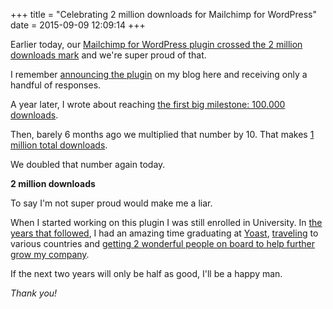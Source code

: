 +++
title = "Celebrating 2 million downloads for Mailchimp for WordPress"
date = 2015-09-09 12:09:14
+++

Earlier today, our [Mailchimp for WordPress plugin crossed the 2 million downloads mark](https://www.mc4wp.com/blog/celebrating-2-million-downloads/) and we're super proud of that.

I remember [announcing the plugin](@/blog/2013-06-28-my-newest-wordpress-plugin-mailchimp-for-wp.md) on my blog here and receiving only a handful of responses.

A year later, I wrote about reaching [the first big milestone: 100.000 downloads](@/blog/2013-12-06-100-000-plugin-downloads-6-months-mailchimp-wordpress.md).

Then, barely 6 months ago we multiplied that number by 10. That makes [1 million total downloads](@/blog/2015-02-15-one-million-downloads-mailchimp-wordpress.md). 

We doubled that number again today.

**2 million downloads**

To say I'm not super proud would make me a liar. 

When I started working on this plugin I was still enrolled in University.  In [the years that followed](@/blog/2014-12-27-2014-year-in-review.md), I had an amazing time graduating at [Yoast](https://yoast.com/), [traveling](https://www.dannyvankooten.com/blog/interview-on-webworktravel/) to various countries and [getting 2 wonderful people on board to help further grow my company](@/blog/2015-06-19-introducing-ibericode.md).

If the next two years will only be half as good, I'll be a happy man. 

_Thank you!_